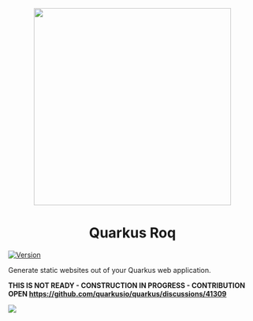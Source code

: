 <div align="center">
  <img src="https://github.com/quarkiverse/quarkus-roq/assets/2223984/0eb6642e-8dd3-4def-abb7-f63062ae755b" width="400" >



# Quarkus Roq

</div>

[![Version](https://img.shields.io/maven-central/v/io.quarkiverse.statiq/quarkus-statiq?logo=apache-maven&style=flat-square)](https://central.sonatype.com/artifact/io.quarkiverse.statiq/quarkus-statiq-parent)



Generate static websites out of your Quarkus web application.

**THIS IS NOT READY - CONSTRUCTION IN PROGRESS - CONTRIBUTION OPEN https://github.com/quarkusio/quarkus/discussions/41309**

![](https://images.unsplash.com/photo-1531834685032-c34bf0d84c77?q=80&w=3482&auto=format&fit=crop&ixlib=rb-4.0.3&ixid=M3wxMjA3fDB8MHxwaG90by1wYWdlfHx8fGVufDB8fHx8fA%3D%3D)
